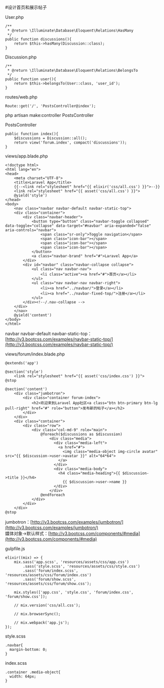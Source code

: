 #设计首页和展示帖子

User.php
```
/**
 * @return \Illuminate\Database\Eloquent\Relations\HasMany
 */
public function discussions(){
    return $this->hasMany(Discussion::class);
}
```

Discussion.php
```
/**
 * @return \Illuminate\Database\Eloquent\Relations\BelongsTo
 */
public function user(){
    return $this->belongsTo(User::class, 'user_id');
}
```

routes/web.php
```
Route::get('/', 'PostsController@index');
```

php artisan make:controller PostsController

PostsController
```
public function index(){
    $discussions = Discussion::all();
    return view('forum.index', compact('discussions'));
}
```

views/app.blade.php
```
<!doctype html>
<html lang="en">
<head>
    <meta charset="UTF-8">
    <title>Laravel App</title>
    {{--<link rel="stylesheet" href="{{ elixir('css/all.css') }}">--}}
    <link rel="stylesheet" href="{{ asset('css/all.css') }}">
    @yield('style')
</head>
<body>
    <nav class="navbar navbar-default navbar-static-top">
    <div class="container">
        <div class="navbar-header">
            <button type="button" class="navbar-toggle collapsed" data-toggle="collapse" data-target="#navbar" aria-expanded="false" aria-controls="navbar">
                <span class="sr-only">Toggle navigation</span>
                <span class="icon-bar"></span>
                <span class="icon-bar"></span>
                <span class="icon-bar"></span>
            </button>
            <a class="navbar-brand" href="#">Laravel App</a>
        </div>
        <div id="navbar" class="navbar-collapse collapse">
            <ul class="nav navbar-nav">
                <li class="active"><a href="#">首页</a></li>
            </ul>
            <ul class="nav navbar-nav navbar-right">
                <li><a href="../navbar/">登录</a></li>
                <li><a href="../navbar-fixed-top/">注册</a></li>
            </ul>
        </div><!--/.nav-collapse -->
    </div>
    </nav>
    @yield('content')
</body>
</html>
```
navbar navbar-default navbar-static-top：[http://v3.bootcss.com/examples/navbar-static-top/](http://v3.bootcss.com/examples/navbar-static-top/)  

views/forum/index.blade.php
```
@extends('app')

@section('style')
    <link rel="stylesheet" href="{{ asset('css/index.css') }}">
@stop

@section('content')
    <div class="jumbotron">
        <div class="container forum-index">
            <h2>欢迎来到Laravel App社区<a class="btn btn-primary btn-lg pull-right" href="#" role="button">发布新的帖子</a></h2>
        </div>
    </div>
    <div class="container">
        <div class="row">
            <div class="col-md-9" role="main">
                @foreach($discussions as $discussion)
                    <div class="media">
                      <div class="media-left">
                        <a href="#">
                          <img class="media-object img-circle avatar" src="{{ $discussion->user->avatar }}" alt="64*64">
                        </a>
                      </div>
                      <div class="media-body">
                        <h4 class="media-heading">{{ $discussion->title }}</h4>
                          {{ $discussion->user->name }}
                      </div>
                    </div>
                @endforeach
            </div>
        </div>
    </div>
@stop
```
jumbotron：[http://v3.bootcss.com/examples/jumbotron/](http://v3.bootcss.com/examples/jumbotron/)  
媒体对象->默认样式：[http://v3.bootcss.com/components/#media](http://v3.bootcss.com/components/#media)  

gulpfile.js
```
elixir((mix) => {
    mix.sass('app.scss', 'resources/assets/css/app.css')
        .sass('style.scss', 'resources/assets/css/style.css')
        .sass('forum/index.scss', 'resources/assets/css/forum/index.css')
        .sass('forum/show.scss', 'resources/assets/css/forum/show.css');

    mix.styles(['app.css', 'style.css', 'forum/index.css', 'forum/show.css']);

    // mix.version('css/all.css');

    // mix.browserSync();

    // mix.webpack('app.js');
});
```

style.scss
```
.navbar{
  margin-bottom: 0;
}
```

index.scss
```
.container .media-object{
  width: 64px;
}
```